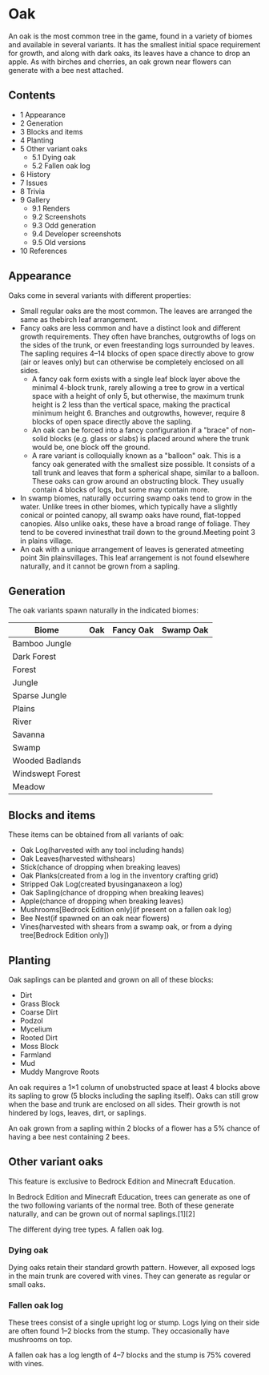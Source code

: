 # Oak
An oak is the most common tree in the game, found in a variety of biomes and available in several variants. It has the smallest initial space requirement for growth, and along with dark oaks, its leaves have a chance to drop an apple. As with birches and cherries, an oak grown near flowers can generate with a bee nest attached.

## Contents
- 1 Appearance
- 2 Generation
- 3 Blocks and items
- 4 Planting
- 5 Other variant oaks
	- 5.1 Dying oak
	- 5.2 Fallen oak log
- 6 History
- 7 Issues
- 8 Trivia
- 9 Gallery
	- 9.1 Renders
	- 9.2 Screenshots
	- 9.3 Odd generation
	- 9.4 Developer screenshots
	- 9.5 Old versions
- 10 References

## Appearance
Oaks come in several variants with different properties:

- Small regular oaks are the most common. The leaves are arranged the same as thebirch leaf arrangement.
- Fancy oaks are less common and have a distinct look and different growth requirements. They often have branches, outgrowths of logs on the sides of the trunk, or even freestanding logs surrounded by leaves. The sapling requires 4–14 blocks of open space directly above to grow (air or leaves only) but can otherwise be completely enclosed on all sides.
	- A fancy oak form exists with a single leaf block layer above the minimal 4-block trunk, rarely allowing a tree to grow in a vertical space with a height of only 5, but otherwise, the maximum trunk height is 2 less than the vertical space, making the practical minimum height 6. Branches and outgrowths, however, require 8 blocks of open space directly above the sapling.
	- An oak can be forced into a fancy configuration if a "brace" of non-solid blocks (e.g. glass or slabs) is placed around where the trunk would be, one block off the ground.
	- A rare variant is colloquially known as a "balloon" oak. This is a fancy oak generated with the smallest size possible. It consists of a tall trunk and leaves that form a spherical shape, similar to a balloon. These oaks can grow around an obstructing block. They usually contain 4 blocks of logs, but some may contain more.
- In swamp biomes, naturally occurring swamp oaks tend to grow in the water. Unlike trees in other biomes, which typically have a slightly conical or pointed canopy, all swamp oaks have round, flat-topped canopies. Also unlike oaks, these have a broad range of foliage. They tend to be covered invinesthat trail down to the ground.Meeting point 3 in plains village.
- An oak with a unique arrangement of leaves is generated atmeeting point 3in plainsvillages. This leaf arrangement is not found elsewhere naturally, and it cannot be grown from a sapling.


## Generation
The oak variants spawn naturally in the indicated biomes:

| Biome            | Oak | Fancy Oak | Swamp Oak |
|------------------|-----|-----------|-----------|
| Bamboo Jungle    |     |           |           |
| Dark Forest      |     |           |           |
| Forest           |     |           |           |
| Jungle           |     |           |           |
| Sparse Jungle    |     |           |           |
| Plains           |     |           |           |
| River            |     |           |           |
| Savanna          |     |           |           |
| Swamp            |     |           |           |
| Wooded Badlands  |     |           |           |
| Windswept Forest |     |           |           |
| Meadow           |     |           |           |

## Blocks and items
These items can be obtained from all variants of oak:

- Oak Log(harvested with any tool including hands)
- Oak Leaves(harvested withshears)
- Stick(chance of dropping when breaking leaves)
- Oak Planks(created from a log in the inventory crafting grid)
- Stripped Oak Log(created byusinganaxeon a log)
- Oak Sapling(chance of dropping when breaking leaves)
- Apple(chance of dropping when breaking leaves)
- Mushrooms‌[Bedrock Edition  only](if present on a fallen oak log)
- Bee Nest(if spawned on an oak near flowers)
- Vines(harvested with shears from a swamp oak, or from a dying tree‌[Bedrock Edition  only])

## Planting
Oak saplings can be planted and grown on all of these blocks:

- Dirt
- Grass Block
- Coarse Dirt
- Podzol
- Mycelium
- Rooted Dirt
- Moss Block
- Farmland
- Mud
- Muddy Mangrove Roots

An oak requires a 1×1 column of unobstructed space at least 4 blocks above its sapling to grow (5 blocks including the sapling itself). Oaks can still grow when the base and trunk are enclosed on all sides. Their growth is not hindered by logs, leaves, dirt, or saplings.

An oak grown from a sapling within 2 blocks of a flower has a 5% chance of having a bee nest containing 2 bees.

## Other variant oaks

  

This feature is exclusive to  Bedrock Edition and  Minecraft Education. 


In Bedrock Edition and Minecraft Education, trees can generate as one of the two following variants of the normal tree. Both of these generate naturally, and can be grown out of normal saplings.[1][2]

The different dying tree types.
A fallen oak log.
### Dying oak
Dying oaks retain their standard growth pattern. However, all exposed logs in the main trunk are covered with vines. They can generate as regular or small oaks.

### Fallen oak log
These trees consist of a single upright log or stump. Logs lying on their side are often found 1–2 blocks from the stump. They occasionally have mushrooms on top.

A fallen oak has a log length of 4–7 blocks and the stump is 75% covered with vines.


